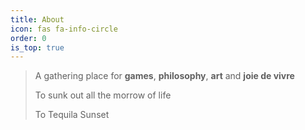 ```yaml
---
title: About
icon: fas fa-info-circle
order: 0
is_top: true
---
```



> A gathering place for **games**, **philosophy**, **art** and **joie de vivre**
>
> To sunk out all the morrow of life
>
> To Tequila Sunset
